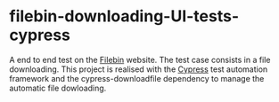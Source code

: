 # filebin-downloading-UI-tests-cypress

A end to end test on the [Filebin](https://filebin.net/) website. The test case consists in a file downloading.
This project is realised with the [Cypress](https://cypress.io/) test automation framework and the cypress-downloadfile dependency to manage the automatic file dowloading. 
